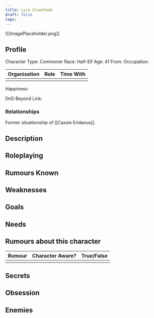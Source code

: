 ```yaml
---
title: Lyra Glamshade
draft: false
tags:
---
```

![[ImagePlaceholder.png]]

## Profile
Character Type:  Commoner
Race: Half-Elf
Age: 41
From: 
Occupation:

| Organisation | Role | Time With |
| ------------ | ---- | --------- |
|              |      |           |
Happiness:

DnD Beyond Link:

### Relationships
Former situationship of [[Cassie Eridanus]].
## Description

## Roleplaying

## Rumours Known

## Weaknesses

## Goals

## Needs

## Rumours about this character 

| Rumour | Character Aware? | True/False |
| ------ | ---------------- | ---------- |
|        |                  |            |
## Secrets

## Obsession

## Enemies



